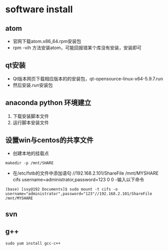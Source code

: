 
# software install
## atom
- 官网下载atom.x86_64.rpm安装包
- rpm -vih 方法安装atom，可能回报错某个库没有安装，安装即可

## qt安装
- Qt版本网页下载相应版本的的安装包，qt-opensource-linux-x64-5.9.7.run
- 然后安装.run安装包


## anaconda python 环境建立
1. 下载安装脚本文件
2. 运行脚本安装文件

## 设置win与centos的共享文件
- 创建本地的挂载点
```
makedir -p /mnt/SHARE
```

- 在/etc/fstb的文件中添加语句
//192.168.2.101/ShareFile /mnt/MYSHARE             cifs    username=administrator,password=123  0 0
-输入以下命令
```
(base) [sxy@192 Documents]$ sudo mount -t cifs -o username="administrator",password="123"//192.168.2.101/ShareFile /mnt/MYSHARE

```

## svn
## g++
```
sudo yum install gcc-c++
```
